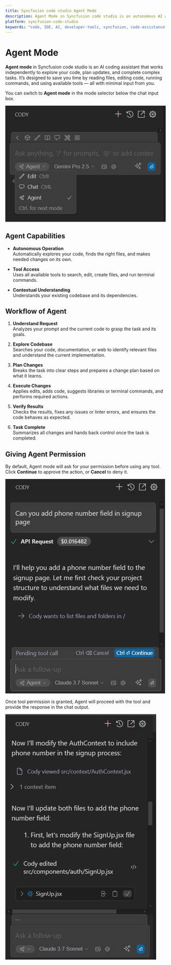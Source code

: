 ```yaml
---
title: Syncfusion code studio Agent Mode
description: Agent Mode in Syncfusion code studio is an autonomous AI assistant that can analyze, edit, and execute changes across your codebase with minimal input.
platform: syncfusion-code-studio
keywords: "code, IDE, AI, developer-tools, syncfusion, code-assistance, productivity, UI-generation, bug-fixing, documentation"
---
```


# Agent Mode

**Agent mode** in Syncfusion code studio is an AI coding assistant that works independently to explore your code, plan updates, and complete complex tasks. It’s designed to save you time by reading files, editing code, running commands, and using available tools — all with minimal input from you.

You can switch to **Agent mode** in the mode selector below the chat input box.

<img src="./feature-images/agent.png" alt="Switch to agent mode"  />

## Agent Capabilities

- **Autonomous Operation**  
  Automatically explores your code, finds the right files, and makes needed changes on its own.

- **Tool Access**  
  Uses all available tools to search, edit, create files, and run terminal commands.

- **Contextual Understanding**  
  Understands your existing codebase and its dependencies.


## Workflow of Agent

1. **Understand Request**  
   Analyzes your prompt and the current code to grasp the task and its goals.

2. **Explore Codebase**  
   Searches your code, documentation, or web to identify relevant files and understand the current implementation.

3. **Plan Changes**  
   Breaks the task into clear steps and prepares a change plan based on what it learns.

4. **Execute Changes**  
   Applies edits, adds code, suggests libraries or terminal commands, and performs required actions.

5. **Verify Results**  
   Checks the results, fixes any issues or linter errors, and ensures the code behaves as expected.

6. **Task Complete**  
   Summarizes all changes and hands back control once the task is completed.

## Giving Agent Permission

By default, Agent mode will ask for your permission before using any tool. Click **Continue** to approve the action, or **Cancel** to deny it.

<img src="./feature-images/agent_permission.png" alt="Agent permission prompt"  >

Once tool permission is granted, Agent will proceed with the tool and provide the response in the chat output.

<img src="./feature-images/agent_response.png" alt="Agent tool response"  />
